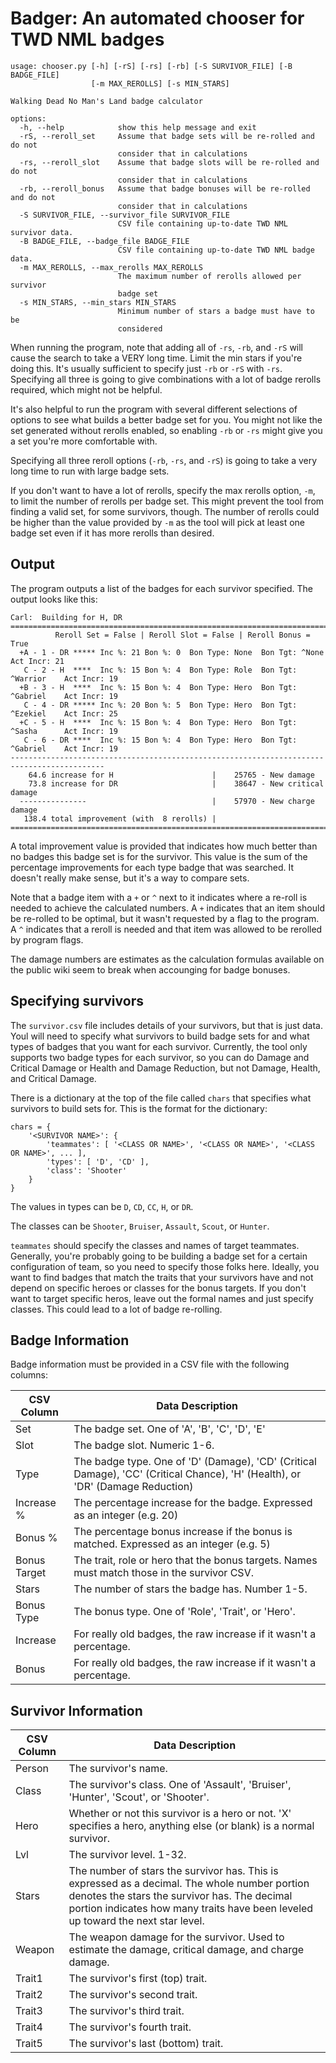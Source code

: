 # Badger: An automated chooser for TWD NML badges

```
usage: chooser.py [-h] [-rS] [-rs] [-rb] [-S SURVIVOR_FILE] [-B BADGE_FILE]
                  [-m MAX_REROLLS] [-s MIN_STARS]

Walking Dead No Man's Land badge calculator

options:
  -h, --help            show this help message and exit
  -rS, --reroll_set     Assume that badge sets will be re-rolled and do not
                        consider that in calculations
  -rs, --reroll_slot    Assume that badge slots will be re-rolled and do not
                        consider that in calculations
  -rb, --reroll_bonus   Assume that badge bonuses will be re-rolled and do not
                        consider that in calculations
  -S SURVIVOR_FILE, --survivor_file SURVIVOR_FILE
                        CSV file containing up-to-date TWD NML survivor data.
  -B BADGE_FILE, --badge_file BADGE_FILE
                        CSV file containing up-to-date TWD NML badge data.
  -m MAX_REROLLS, --max_rerolls MAX_REROLLS
                        The maximum number of rerolls allowed per survivor
                        badge set
  -s MIN_STARS, --min_stars MIN_STARS
                        Minimum number of stars a badge must have to be
                        considered
```

When running the program, note that adding all of `-rs`, `-rb`, and `-rS` will cause the search to take a VERY long time.  Limit the min
stars if you're doing this.  It's usually sufficient to specify just `-rb` or `-rS` with `-rs`.  Specifying all three is going to give combinations with a lot of badge rerolls required, which might not be helpful.

It's also helpful to run the program with several different selections of options to see what builds a better badge set for you.  You might not like the set generated without rerolls enabled, so enabling `-rb` or `-rs` might give you a set you're more comfortable with.

Specifying all three reroll options (`-rb`, `-rs`, and `-rS`) is going to take a very long time to run with large badge sets.

If you don't want to have a lot of rerolls, specify the max rerolls option, `-m`, to limit the number of rerolls per badge set.  This might prevent the tool from finding a valid set, for some survivors, though.  The number of rerolls could be higher than the value provided by `-m` as the tool will pick at least one badge set even if it has more rerolls than desired.

## Output

The program outputs a list of the badges for each survivor specified. The output looks like this:

```
Carl:  Building for H, DR
===========================================================================================
          Reroll Set = False | Reroll Slot = False | Reroll Bonus = True
  +A - 1 - DR ***** Inc %: 21 Bon %: 0  Bon Type: None  Bon Tgt: ^None       Act Incr: 21
   C - 2 - H  ****  Inc %: 15 Bon %: 4  Bon Type: Role  Bon Tgt: ^Warrior    Act Incr: 19
  +B - 3 - H  ****  Inc %: 15 Bon %: 4  Bon Type: Hero  Bon Tgt: ^Gabriel    Act Incr: 19
   C - 4 - DR ***** Inc %: 20 Bon %: 5  Bon Type: Hero  Bon Tgt: ^Ezekiel    Act Incr: 25
  +C - 5 - H  ****  Inc %: 15 Bon %: 4  Bon Type: Hero  Bon Tgt: ^Sasha      Act Incr: 19
   C - 6 - DR ****  Inc %: 15 Bon %: 4  Bon Type: Hero  Bon Tgt: ^Gabriel    Act Incr: 19
-------------------------------------------------------------------------------------------
    64.6 increase for H                      |    25765 - New damage
    73.8 increase for DR                     |    38647 - New critical damage
  ---------------                            |    57970 - New charge damage
   138.4 total improvement (with  8 rerolls) |
===========================================================================================
```

A total improvement value is provided that indicates how much better than no badges this badge set is for the survivor.  This value is the sum of the percentage improvements for each type badge that was searched.  It doesn't really make sense, but it's a way to compare sets.

Note that a badge item with a `+` or `^` next to it indicates where a re-roll is needed to achieve the calculated numbers.  A `+` indicates that an item should be re-rolled to be optimal, but it wasn't requested by a flag to the program.  A `^` indicates that a reroll is needed and that item was allowed to be rerolled by program flags.

The damage numbers are estimates as the calculation formulas available on the public wiki seem to break when accounging for badge bonuses.

## Specifying survivors

The `survivor.csv` file includes details of your survivors, but that is just data.  Youl will need to specify what survivors to build badge sets for and what types of badges that you want for each survivor. Currently, the tool only supports two badge types for each survivor, so you can do Damage and Critical Damage or Health and Damage Reduction, but not Damage, Health, and Critical Damage.

There is a dictionary at the top of the file called `chars` that specifies what survivors to build sets for.  This is the format for the dictionary:

```
chars = {
    '<SURVIVOR NAME>': {
        'teammates': [ '<CLASS OR NAME>', '<CLASS OR NAME>', '<CLASS OR NAME>', ... ],
        'types': [ 'D', 'CD' ],
        'class': 'Shooter'
    }
}
```

The values in types can be `D`, `CD`, `CC`, `H`, or `DR`.

The classes can be `Shooter`, `Bruiser`, `Assault`, `Scout`, or `Hunter`.

`teammates` should specify the classes and names of target teammates.  Generally, you're probably going to be building a badge set for a certain configuration of team, so you need to specify those folks here.  Ideally, you want to find badges that match the traits that your survivors have and not depend on specific heroes or classes for the bonus targets.  If you don't want to target specific heros, leave out the formal names and just specify classes.  This could lead to a lot of badge re-rolling.


## Badge Information
Badge information must be provided in a CSV file with the following columns:

| CSV Column | Data Description |
| --- | --- |
| Set	| The badge set.  One of 'A', 'B', 'C', 'D', 'E' |
| Slot | The badge slot.  Numeric 1-6. |
| Type | The badge type.  One of 'D' (Damage), 'CD' (Critical Damage), 'CC' (Critical Chance), 'H' (Health), or 'DR' (Damage Reduction) |
| Increase % | The percentage increase for the badge.  Expressed as an integer (e.g. 20) |
| Bonus %	| The percentage bonus increase if the bonus is matched.  Expressed as an integer (e.g. 5) |
| Bonus Target | The trait, role or hero that the bonus targets.  Names must match those in the survivor CSV. |
| Stars	| The number of stars the badge has.  Number 1-5. |
| Bonus Type | The bonus type.  One of 'Role', 'Trait', or 'Hero'. |
| Increase | For really old badges, the raw increase if it wasn't a percentage. |
| Bonus | For really old badges, the raw increase if it wasn't a percentage. |

## Survivor Information

| CSV Column | Data Description |
| --- | --- |
| Person	| The survivor's name. |
| Class | The survivor's class.  One of 'Assault', 'Bruiser', 'Hunter', 'Scout', or 'Shooter'. |
| Hero | Whether or not this survivor is a hero or not.  'X' specifies a hero, anything else (or blank) is a normal survivor. |
| Lvl	| The survivor level. 1-32. |
| Stars	| The number of stars the survivor has.  This is expressed as a decimal.  The whole number portion denotes the stars the survivor has.  The decimal portion indicates how many traits have been leveled up toward the next star level. |
| Weapon | The weapon damage for the survivor.  Used to estimate the damage, critical damage, and charge damage. |
| Trait1 | The survivor's first (top) trait. |
| Trait2 | The survivor's second trait. |
| Trait3 | The survivor's third trait. |
| Trait4 | The survivor's fourth trait. |
| Trait5 | The survivor's last (bottom) trait. |
